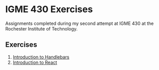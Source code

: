 # IGME 430 Exercises #

Assignments completed during my second attempt at IGME 430 at the Rochester Institute of Technology.

## Exercises ##

1. [Introduction to Handlebars](exercises/1_intro-to-handlebars)
2. [Introduction to React](exercises/2_intro-to-react)

